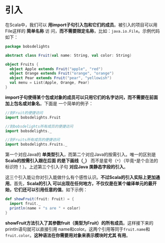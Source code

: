 引入
===================================================================================
在Scala中，我们可以 **用import子句引入包和它们的成员**。被引入的项目可以用File这样的 **简单名称** 访
问，**而不需要限定名称**，比如：`java.io.File`。示例代码如下：
```scala
package bobsdelights

abstract class Fruit(val name: String, val color: String)

object Fruits {
  object Apple extends Fruit("apple", "red")
  object Orange extends Fruit("orange", "orange")
  object Pear extends Fruit("pear", "yellowish")
  val menu = List(Apple, Orange, Pear)
}
```
**import子句使得某个包或对象的成员可以只用它们的名字访问，而不需要在前面加上包名或对象名**。下面是
一个简单的例子：
```scala
//到Fruit的便捷访问
import bobsdelights.Fruit

//到bobsdelights所有成员的便捷访问
import bobsdelights._

//到Fruits所有成员的便捷访问
import bobsdelights.Fruits._
```
第一个对应Java的 **单类型引入**，而第二个对应Java的按需引入。唯一的区别是 **Scala的按需引入跟在后面
的是下画线（`_`）** 而不是星号（`*`）（毕竟`*`是个合法的标识符！）。上述第三个引入子句 **对应Java
类静态字段的引入**。

这三个引入能让你对引入能做什么有个感性认识。**不过Scala的引入实际上更加通用**。首先，**Scala的引入
可以出现在任何地方，不仅仅是在某个编译单元的最开始，它们还可以引用任意的值**。如下示例：
```scala
def showFruit(fruit: Fruit) = {
  import fruit._
  println(name + "s are " + color)
}
```
**showFruit方法引入了其参数fruit（类型为Fruit）的所有成员**。这样接下来的println语句就可以直接引用
name和color。这两个引用等同于`fruit.name`和`fruit.color`。**这种语法在你需要用对象来表示模块时尤其
有用**。


